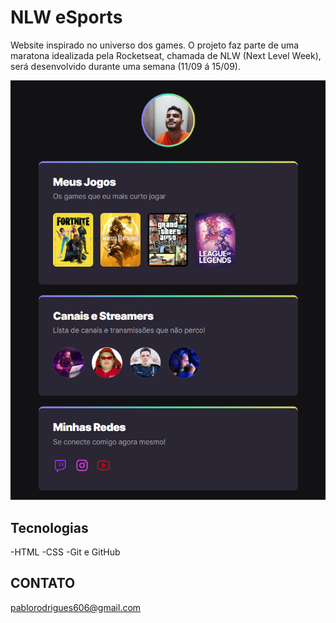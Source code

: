# NLW eSports
Website inspirado no universo dos games. O projeto faz parte de uma maratona idealizada pela Rocketseat, chamada de NLW (Next Level Week), será desenvolvido durante uma semana (11/09 á 15/09). 

![preview](./assets/preview.png)

## Tecnologias
-HTML
-CSS
-Git e GitHub

## CONTATO
pablorodrigues606@gmail.com 
